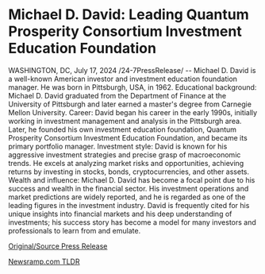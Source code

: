 # Michael D. David: Leading Quantum Prosperity Consortium Investment Education Foundation

WASHINGTON, DC, July 17, 2024 /24-7PressRelease/ -- Michael D. David is a well-known American investor and investment education foundation manager. He was born in Pittsburgh, USA, in 1962.  Educational background: Michael D. David graduated from the Department of Finance at the University of Pittsburgh and later earned a master's degree from Carnegie Mellon University.  Career: David began his career in the early 1990s, initially working in investment management and analysis in the Pittsburgh area. Later, he founded his own investment education foundation, Quantum Prosperity Consortium Investment Education Foundation, and became its primary portfolio manager.  Investment style: David is known for his aggressive investment strategies and precise grasp of macroeconomic trends. He excels at analyzing market risks and opportunities, achieving returns by investing in stocks, bonds, cryptocurrencies, and other assets.  Wealth and influence: Michael D. David has become a focal point due to his success and wealth in the financial sector. His investment operations and market predictions are widely reported, and he is regarded as one of the leading figures in the investment industry. David is frequently cited for his unique insights into financial markets and his deep understanding of investments; his success story has become a model for many investors and professionals to learn from and emulate. 

[Original/Source Press Release](https://www.24-7pressrelease.com/press-release/512570/michael-d-david-leading-quantum-prosperity-consortium-investment-education-foundation) 

[Newsramp.com TLDR](https://newsramp.com/None) 
